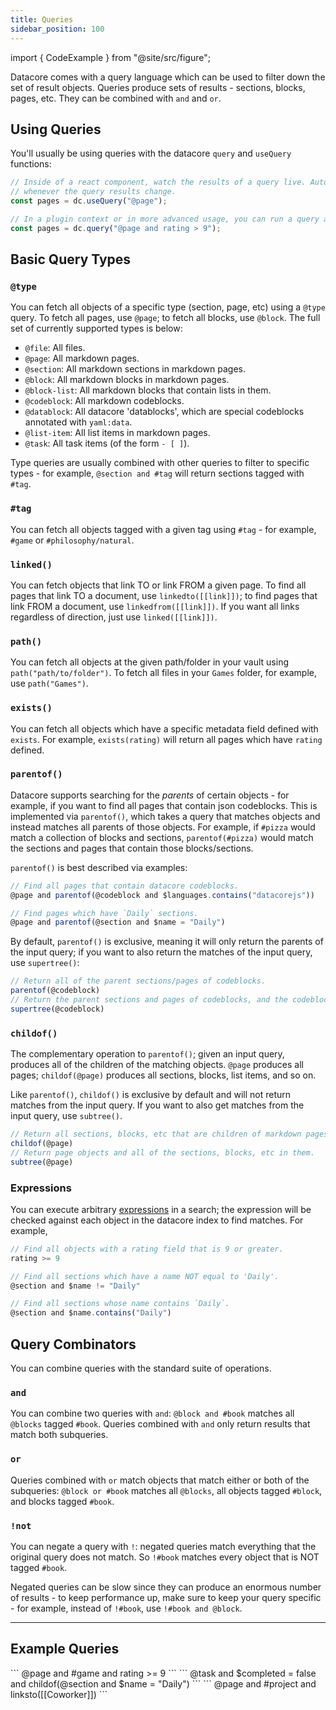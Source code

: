 ```yaml
---
title: Queries
sidebar_position: 100
---
```

import { CodeExample } from "@site/src/figure";

Datacore comes with a query language which can be used to filter down the set of result objects. Queries
produce sets of results - sections, blocks, pages, etc. They can be combined with `and` and `or`.

## Using Queries

You'll usually be using queries with the datacore `query` and `useQuery` functions:

```js
// Inside of a react component, watch the results of a query live. Automatically updates
// whenever the query results change.
const pages = dc.useQuery("@page");

// In a plugin context or in more advanced usage, you can run a query a single time with `query`.
const pages = dc.query("@page and rating > 9");
```

## Basic Query Types

### `@type`

You can fetch all objects of a specific type (section, page, etc) using a `@type` query. To fetch
all pages, use `@page`; to fetch all blocks, use `@block`. The full set of currently supported types
is below:

- `@file`: All files.
- `@page`: All markdown pages.
- `@section`: All markdown sections in markdown pages.
- `@block`: All markdown blocks in markdown pages.
- `@block-list`: All markdown blocks that contain lists in them.
- `@codeblock`: All markdown codeblocks.
- `@datablock`: All datacore 'datablocks', which are special codeblocks annotated with `yaml:data`.
- `@list-item`: All list items in markdown pages.
- `@task`: All task items (of the form `- [ ]`).

Type queries are usually combined with other queries to filter to specific types - for example,
`@section and #tag` will return sections tagged with `#tag`.

### `#tag`

You can fetch all objects tagged with a given tag using `#tag` - for example, `#game` or `#philosophy/natural`. 

### `linked()`

You can fetch objects that link TO or link FROM a given page. To find all pages that link TO a document,
use `linkedto([[link]])`; to find pages that link FROM a document, use `linkedfrom([[link]])`. If you
want all links regardless of direction, just use `linked([[link]])`.

### `path()`

You can fetch all objects at the given path/folder in your vault using `path("path/to/folder")`. To
fetch all files in your `Games` folder, for example, use `path("Games")`.

### `exists()`

You can fetch all objects which have a specific metadata field defined with `exists`. For example,
`exists(rating)` will return all pages which have `rating` defined.

### `parentof()`

Datacore supports searching for the *parents* of certain objects - for example, if you want to find
all pages that contain json codeblocks. This is implemented via `parentof()`, which takes a query that
matches objects and instead matches all parents of those objects. For example, if `#pizza` would match a collection of blocks and sections, `parentof(#pizza)` would match the sections and pages that contain those blocks/sections.

`parentof()` is best described via examples:

```js
// Find all pages that contain datacore codeblocks.
@page and parentof(@codeblock and $languages.contains("datacorejs"))

// Find pages which have `Daily` sections.
@page and parentof(@section and $name = "Daily")
```

By default, `parentof()` is exclusive, meaning it will only return the parents of the input query; if
you want to also return the matches of the input query, use `supertree()`:

```js
// Return all of the parent sections/pages of codeblocks.
parentof(@codeblock)
// Return the parent sections and pages of codeblocks, and the codeblocks themselves.
supertree(@codeblock)
```

### `childof()`

The complementary operation to `parentof()`; given an input query, produces all of the children of
the matching objects. `@page` produces all pages; `childof(@page)` produces all sections, blocks, list items, and so on.

Like `parentof()`, `childof()` is exclusive by default and will not return matches from the input query.
If you want to also get matches from the input query, use `subtree()`.

```js
// Return all sections, blocks, etc that are children of markdown pages.
childof(@page)
// Return page objects and all of the sections, blocks, etc in them.
subtree(@page)
```

### Expressions

You can execute arbitrary [expressions](../expressions/index.md) in a search; the expression will be checked against each object in the datacore index to find matches. For example,

```js
// Find all objects with a rating field that is 9 or greater.
rating >= 9

// Find all sections which have a name NOT equal to 'Daily'.
@section and $name != "Daily"

// Find all sections whose name contains `Daily`.
@section and $name.contains("Daily")
```

## Query Combinators

You can combine queries with the standard suite of operations.

### `and`

You can combine two queries with `and`: `@block and #book` matches all `@blocks` tagged `#book`. Queries
combined with `and` only return results that match both subqueries.

### `or`

Queries combined with `or` match objects that match either or both of the subqueries: `@block or #book`
matches all `@blocks`, all objects tagged `#block`, and blocks tagged `#book`.

### `!not`

You can negate a query with `!`: negated queries match everything that the original query does not match. So `!#book` matches every object that is NOT tagged `#book`.

Negated queries can be slow since they can produce an enormous number of results - to keep performance
up, make sure to keep your query specific - for example, instead of `!#book`, use `!#book and @block`.

---

## Example Queries


<CodeExample explanation="Find all pages tagged game which have a rating of 9 or above.">
```
@page and #game and rating >= 9
```
</CodeExample>

<CodeExample explanation="Find all uncompleted tasks which are in sections named 'Daily'.">
```
@task and $completed = false and childof(@section and $name = "Daily")
```
</CodeExample>

<CodeExample explanation="Find all project pages that link to a coworker">
```
@page and #project and linksto([[Coworker]])
```
</CodeExample>